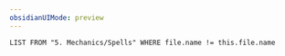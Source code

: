 ```yaml
---
obsidianUIMode: preview
---
```

```dataview
LIST FROM "5. Mechanics/Spells" WHERE file.name != this.file.name
```
